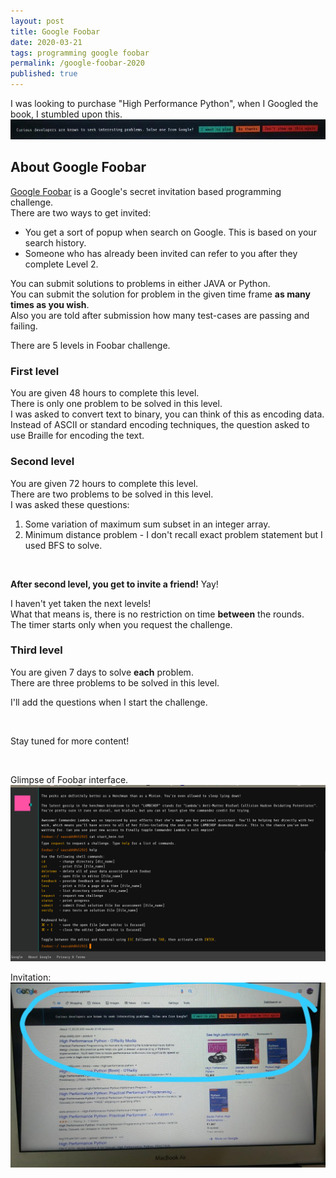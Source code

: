 ```yaml
---
layout: post
title: Google Foobar
date: 2020-03-21
tags: programming google foobar
permalink: /google-foobar-2020
published: true
---
```

I was looking to purchase "High Performance Python", when I Googled the book, I stumbled upon this.
![Screenshot](../img/Foobar_title.jpg)

## **About Google Foobar**

[Google Foobar](https://foobar.withgoogle.com/) is a Google's secret invitation based programming challenge.\
There are two ways to get invited:

+ You get a sort of popup when search on Google. This is based on your search history.
+ Someone who has already been invited can refer to you after they complete Level 2.

You can submit solutions to problems in either JAVA or Python.\
You can submit the solution for problem in the given time frame **as many times as you wish**.\
Also you are told after submission how many test-cases are passing and failing.

There are 5 levels in Foobar challenge.

### **First level**

You are given 48 hours to complete this level.\
There is only one problem to be solved in this level.\
I was asked to convert text to binary, you can think of this as encoding data. Instead of ASCII or standard encoding techniques, the question asked to use Braille for encoding the text.

### **Second level**

You are given 72 hours to complete this level.\
There are two problems to be solved in this level.\
I was asked these questions:

1. Some variation of maximum sum subset in an integer array.
2. Minimum distance problem - I don't recall exact problem statement but I used BFS to solve.

&nbsp;

**After second level, you get to invite a friend!** Yay!

I haven't yet taken the next levels!\
What that means is, there is no restriction on time **between** the rounds.\
The timer starts only when you request the challenge.

### **Third level**

You are given 7 days to solve **each** problem.\
There are three problems to be solved in this level.

I'll add the questions when I start the challenge.

&nbsp;

Stay tuned for more content!

&nbsp;

Glimpse of Foobar interface.
![Foobar Terminal](../img/Foobar_terminal.png)

Invitation:
![Invite](../img/FooBar.png)
